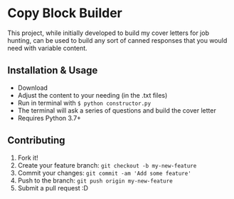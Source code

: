 # Copy Block Builder

This project, while initially developed to build my cover letters for job hunting, can be used to build any sort of canned responses that you would need with variable content.

## Installation & Usage

- Download
- Adjust the content to your needing (in the .txt files)
- Run in terminal with `$ python constructor.py`
- The terminal will ask a series of questions and build the cover letter
- Requires Python 3.7+

## Contributing

1. Fork it!
2. Create your feature branch: `git checkout -b my-new-feature`
3. Commit your changes: `git commit -am 'Add some feature'`
4. Push to the branch: `git push origin my-new-feature`
5. Submit a pull request :D
